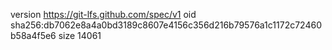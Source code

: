 version https://git-lfs.github.com/spec/v1
oid sha256:db7062e8a4a0bd3189c8607e4156c356d216b79576a1c1172c72460b58a4f5e6
size 14061
